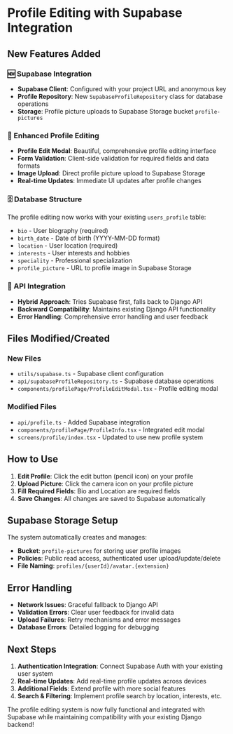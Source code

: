 # Profile Editing with Supabase Integration

## New Features Added

### 🆕 Supabase Integration
- **Supabase Client**: Configured with your project URL and anonymous key
- **Profile Repository**: New `SupabaseProfileRepository` class for database operations
- **Storage**: Profile picture uploads to Supabase Storage bucket `profile-pictures`

### 📝 Enhanced Profile Editing
- **Profile Edit Modal**: Beautiful, comprehensive profile editing interface
- **Form Validation**: Client-side validation for required fields and data formats
- **Image Upload**: Direct profile picture upload to Supabase Storage
- **Real-time Updates**: Immediate UI updates after profile changes

### 🗄️ Database Structure
The profile editing now works with your existing `users_profile` table:
- `bio` - User biography (required)
- `birth_date` - Date of birth (YYYY-MM-DD format)
- `location` - User location (required)
- `interests` - User interests and hobbies
- `speciality` - Professional specialization
- `profile_picture` - URL to profile image in Supabase Storage

### 🔧 API Integration
- **Hybrid Approach**: Tries Supabase first, falls back to Django API
- **Backward Compatibility**: Maintains existing Django API functionality
- **Error Handling**: Comprehensive error handling and user feedback

## Files Modified/Created

### New Files
- `utils/supabase.ts` - Supabase client configuration
- `api/supabaseProfileRepository.ts` - Supabase database operations
- `components/profilePage/ProfileEditModal.tsx` - Profile editing modal

### Modified Files
- `api/profile.ts` - Added Supabase integration
- `components/profilePage/ProfileInfo.tsx` - Integrated edit modal
- `screens/profile/index.tsx` - Updated to use new profile system

## How to Use

1. **Edit Profile**: Click the edit button (pencil icon) on your profile
2. **Upload Picture**: Click the camera icon on your profile picture
3. **Fill Required Fields**: Bio and Location are required fields
4. **Save Changes**: All changes are saved to Supabase automatically

## Supabase Storage Setup

The system automatically creates and manages:
- **Bucket**: `profile-pictures` for storing user profile images
- **Policies**: Public read access, authenticated user upload/update/delete
- **File Naming**: `profiles/{userId}/avatar.{extension}`

## Error Handling

- **Network Issues**: Graceful fallback to Django API
- **Validation Errors**: Clear user feedback for invalid data
- **Upload Failures**: Retry mechanisms and error messages
- **Database Errors**: Detailed logging for debugging

## Next Steps

1. **Authentication Integration**: Connect Supabase Auth with your existing user system
2. **Real-time Updates**: Add real-time profile updates across devices
3. **Additional Fields**: Extend profile with more social features
4. **Search & Filtering**: Implement profile search by location, interests, etc.

The profile editing system is now fully functional and integrated with Supabase while maintaining compatibility with your existing Django backend!
